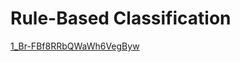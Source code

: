 # Rule-Based Classification
[1_Br-FBf8RRbQWaWh6VegByw](https://user-images.githubusercontent.com/83352965/209561194-417635d7-ea7e-44dc-81a6-dacf86302f5d.jpeg)
